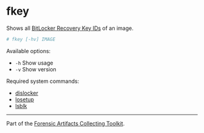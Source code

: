 # fkey
Shows all [BitLocker Recovery Key IDs](https://learn.microsoft.com/en-us/windows/security/operating-system-security/data-protection/bitlocker/recovery-overview) of an image.

```sh
# fkey [-hv] IMAGE
```

Available options:

- `-h` Show usage
- `-v` Show version

Required system commands:

- [dislocker](https://github.com/Aorimn/dislocker)
- [losetup](https://man7.org/linux/man-pages/man8/losetup.8.html)
- [lsblk](https://man7.org/linux/man-pages/man8/lsblk.8.html)

---
Part of the [Forensic Artifacts Collecting Toolkit](../README.md).